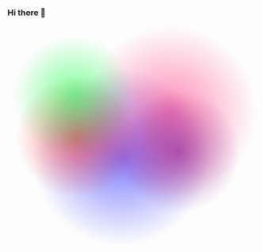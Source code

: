 ### Hi there 👋

<svg fill="none" height="1141" viewBox="0 0 1288 1141" width="1288" xmlns="http://www.w3.org/2000/svg" xmlns:xlink="http://www.w3.org/1999/xlink">
    <radialGradient id="a" cx="0" cy="0" gradientTransform="matrix(0 456 -456 0 587.129 684.461)" gradientUnits="userSpaceOnUse" r="1">
        <stop offset="0" stop-color="#00f"/> <!-- Blue color -->
        <stop offset="1" stop-color="#00f" stop-opacity="0.0"/>
    </radialGradient>
    <radialGradient id="b" cx="0" cy="0" gradientTransform="matrix(0 445.5 -445.5 0 841.629 445.961)" gradientUnits="userSpaceOnUse" r="1">
        <stop offset="0" stop-color="#ff1a6c"/> <!-- Pink color -->
        <stop offset="1" stop-color="#ff1a6c" stop-opacity="0.0"/>
    </radialGradient>
    <radialGradient id="c" cx="0" cy="0" gradientTransform="matrix(0 314 -314 0 887.129 655.461)" gradientUnits="userSpaceOnUse" r="1">
        <stop offset="0" stop-color="#800080"/> <!-- Purple color -->
        <stop offset="1" stop-color="#800080" stop-opacity="0.0"/>
    </radialGradient>
    <radialGradient id="d" cx="0" cy="0" gradientTransform="matrix(0 314 -314 0 358.898 576.591)" gradientUnits="userSpaceOnUse" r="1">
        <stop offset="0" stop-color="#f00"/> <!-- Red color -->
        <stop offset="1" stop-color="#f00" stop-opacity="0.0"/>
    </radialGradient>
    <radialGradient id="e" cx="0" cy="0" gradientTransform="matrix(0 314 -314 0 308.898 370.591)"  gradientUnits="userSpaceOnUse" r="1">
        <stop offset="0" stop-color="#00ff37"/> <!-- Red color -->
        <stop offset="1" stop-color="#00ff37" stop-opacity="0.0"/>
    </radialGradient>
    <radialGradient id="e" cx="0" cy="0" gradientTransform="matrix(0 314 -314 0 358.898 76.591)"  gradientUnits="userSpaceOnUse" r="1">
        <stop offset="0" stop-color="#ff00c8"/> <!-- Red color -->
        <stop offset="1" stop-color="#ff00c8" stop-opacity="0.0"/>
    </radialGradient>
   <circle cx="587.129" cy="684.461" fill="url(#a)" opacity=".5" r="456" transform="matrix(0 1 -1 0 1271.59 97.332)"/>
    <circle cx="841.629" cy="445.961" fill="url(#b)" opacity=".5" r="445.5" transform="matrix(0 1 -1 0 1287.59 -395.668)"/>
    <circle cx="887.129" cy="655.461" fill="url(#c)" opacity=".5" r="314" transform="matrix(0 1 -1 0 1542.59 -231.668)"/>
    <circle cx="358.898" cy="576.591" fill="url(#d)" opacity=".5" r="314" transform="matrix(.98829352 .15256446 -.15256446 .98829352 92.168725 -48.005229)"/>
    <circle cx="308.898" cy="370.591" fill="url(#e)" opacity=".5" r="314" transform="matrix(.98829352 .15256446 -.15256446 .98829352 92.168725 -48.005229)"/>
    <circle cx="358.898" cy="76.591" fill="url(#df)" opacity=".5" r="314" transform="matrix(.98829352 .15256446 -.15256446 .98829352 92.168725 -48.005229)"/>
</svg>

<!--
**magnushc/magnushc** is a ✨ _special_ ✨ repository because its `README.md` (this file) appears on your GitHub profile.

Here are some ideas to get you started:

- 🔭 I’m currently working on ...
- 🌱 I’m currently learning ...
- 👯 I’m looking to collaborate on ...
- 🤔 I’m looking for help with ...
- 💬 Ask me about ...
- 📫 How to reach me: ...
- 😄 Pronouns: ...
- ⚡ Fun fact: ...
-->
